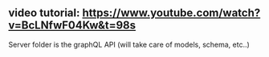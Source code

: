 ## video tutorial: https://www.youtube.com/watch?v=BcLNfwF04Kw&t=98s

Server folder is the graphQL API (will take care of models, schema, etc..)